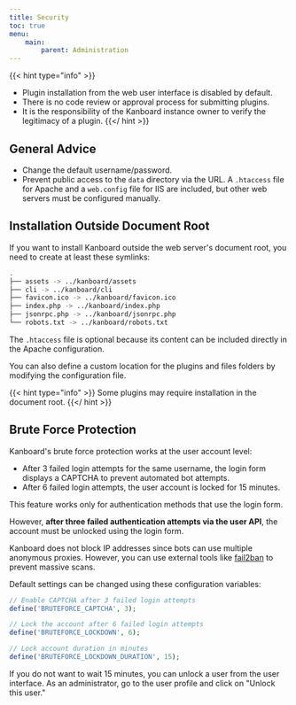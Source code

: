 ```yaml
---
title: Security
toc: true
menu:
    main:
        parent: Administration
---
```


{{< hint type="info" >}}
- Plugin installation from the web user interface is disabled by default.
- There is no code review or approval process for submitting plugins.
- It is the responsibility of the Kanboard instance owner to verify the legitimacy of a plugin.
{{</ hint >}}

General Advice
--------------

- Change the default username/password.
- Prevent public access to the `data` directory via the URL. A `.htaccess` file for Apache and a `web.config` file for IIS are included, but other web servers must be configured manually.

Installation Outside Document Root
----------------------------------

If you want to install Kanboard outside the web server's document root, you need to create at least these symlinks:

```bash
.
├── assets -> ../kanboard/assets
├── cli -> ../kanboard/cli
├── favicon.ico -> ../kanboard/favicon.ico
├── index.php -> ../kanboard/index.php
├── jsonrpc.php -> ../kanboard/jsonrpc.php
└── robots.txt -> ../kanboard/robots.txt
```

The `.htaccess` file is optional because its content can be included directly in the Apache configuration.

You can also define a custom location for the plugins and files folders by modifying the configuration file.

{{< hint type="info" >}}
Some plugins may require installation in the document root.
{{</ hint >}}

Brute Force Protection
----------------------

Kanboard's brute force protection works at the user account level:

- After 3 failed login attempts for the same username, the login form displays a CAPTCHA to prevent automated bot attempts.
- After 6 failed login attempts, the user account is locked for 15 minutes.

This feature works only for authentication methods that use the login form.

However, **after three failed authentication attempts via the user API**, the account must be unlocked using the login form.

Kanboard does not block IP addresses since bots can use multiple anonymous proxies. However, you can use external tools like [fail2ban](http://www.fail2ban.org) to prevent massive scans.

Default settings can be changed using these configuration variables:

```php
// Enable CAPTCHA after 3 failed login attempts
define('BRUTEFORCE_CAPTCHA', 3);

// Lock the account after 6 failed login attempts
define('BRUTEFORCE_LOCKDOWN', 6);

// Lock account duration in minutes
define('BRUTEFORCE_LOCKDOWN_DURATION', 15);
```

If you do not want to wait 15 minutes, you can unlock a user from the user interface. As an administrator, go to the user profile and click on "Unlock this user."
